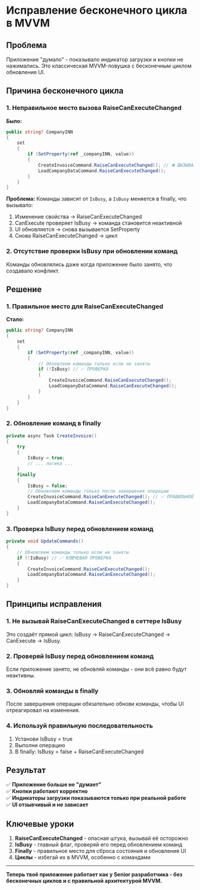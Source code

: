 # Исправление бесконечного цикла в MVVM

## Проблема

Приложение "думало" - показывало индикатор загрузки и кнопки не нажимались. Это классическая MVVM-ловушка с бесконечным циклом обновления UI.

## Причина бесконечного цикла

### 1. **Неправильное место вызова RaiseCanExecuteChanged**

**Было:**
```csharp
public string? CompanyINN 
{ 
    set
    {
        if (SetProperty(ref _companyINN, value))
        {
            CreateInvoiceCommand.RaiseCanExecuteChanged(); // ❌ ВЫЗЫВАЛО ЦИКЛ
            LoadCompanyDataCommand.RaiseCanExecuteChanged();
        }
    }
}
```

**Проблема:** Команды зависят от `IsBusy`, а `IsBusy` меняется в finally, что вызывало:
1. Изменение свойства → RaiseCanExecuteChanged
2. CanExecute проверяет IsBusy → команда становится неактивной
3. UI обновляется → снова вызывается SetProperty
4. Снова RaiseCanExecuteChanged → цикл

### 2. **Отсутствие проверки IsBusy при обновлении команд**

Команды обновлялись даже когда приложение было занято, что создавало конфликт.

## Решение

### 1. **Правильное место для RaiseCanExecuteChanged**

**Стало:**
```csharp
public string? CompanyINN 
{ 
    set
    {
        if (SetProperty(ref _companyINN, value))
        {
            // Обновляем команды только если не заняты
            if (!IsBusy) // ✅ ПРОВЕРКА
            {
                CreateInvoiceCommand.RaiseCanExecuteChanged();
                LoadCompanyDataCommand.RaiseCanExecuteChanged();
            }
        }
    }
}
```

### 2. **Обновление команд в finally**

```csharp
private async Task CreateInvoice()
{
    try
    {
        IsBusy = true;
        // ... логика ...
    }
    finally
    {
        IsBusy = false;
        // Обновляем команды только после завершения операции
        CreateInvoiceCommand.RaiseCanExecuteChanged(); // ✅ ПРАВИЛЬНОЕ МЕСТО
        LoadCompanyDataCommand.RaiseCanExecuteChanged();
    }
}
```

### 3. **Проверка IsBusy перед обновлением команд**

```csharp
private void UpdateCommands()
{
    // Обновляем команды только если не заняты
    if (!IsBusy) // ✅ КЛЮЧЕВАЯ ПРОВЕРКА
    {
        CreateInvoiceCommand.RaiseCanExecuteChanged();
        LoadCompanyDataCommand.RaiseCanExecuteChanged();
    }
}
```

## Принципы исправления

### 1. **Не вызывай RaiseCanExecuteChanged в сеттере IsBusy**
Это создаёт прямой цикл: IsBusy → RaiseCanExecuteChanged → CanExecute → IsBusy.

### 2. **Проверяй IsBusy перед обновлением команд**
Если приложение занято, не обновляй команды - они всё равно будут неактивны.

### 3. **Обновляй команды в finally**
После завершения операции обязательно обнови команды, чтобы UI отреагировал на изменения.

### 4. **Используй правильную последовательность**
1. Установи IsBusy = true
2. Выполни операцию
3. В finally: IsBusy = false + RaiseCanExecuteChanged

## Результат

✅ **Приложение больше не "думает"**  
✅ **Кнопки работают корректно**  
✅ **Индикаторы загрузки показываются только при реальной работе**  
✅ **UI отзывчивый и не зависает**  

## Ключевые уроки

1. **RaiseCanExecuteChanged** - опасная штука, вызывай её осторожно
2. **IsBusy** - главный флаг, проверяй его перед обновлением команд
3. **Finally** - правильное место для сброса состояния и обновления UI
4. **Циклы** - избегай их в MVVM, особенно с командами

---

**Теперь твоё приложение работает как у Senior разработчика - без бесконечных циклов и с правильной архитектурой MVVM.** 